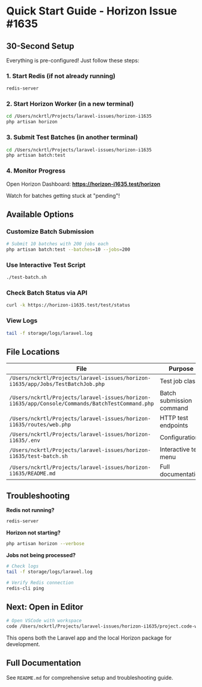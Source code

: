 # Quick Start Guide - Horizon Issue #1635

## 30-Second Setup

Everything is pre-configured! Just follow these steps:

### 1. Start Redis (if not already running)
```bash
redis-server
```

### 2. Start Horizon Worker (in a new terminal)
```bash
cd /Users/nckrtl/Projects/laravel-issues/horizon-i1635
php artisan horizon
```

### 3. Submit Test Batches (in another terminal)
```bash
cd /Users/nckrtl/Projects/laravel-issues/horizon-i1635
php artisan batch:test
```

### 4. Monitor Progress
Open Horizon Dashboard: **https://horizon-i1635.test/horizon**

Watch for batches getting stuck at "pending"!

## Available Options

### Customize Batch Submission
```bash
# Submit 10 batches with 200 jobs each
php artisan batch:test --batches=10 --jobs=200
```

### Use Interactive Test Script
```bash
./test-batch.sh
```

### Check Batch Status via API
```bash
curl -k https://horizon-i1635.test/test/status
```

### View Logs
```bash
tail -f storage/logs/laravel.log
```

## File Locations

| File | Purpose |
|------|---------|
| `/Users/nckrtl/Projects/laravel-issues/horizon-i1635/app/Jobs/TestBatchJob.php` | Test job class |
| `/Users/nckrtl/Projects/laravel-issues/horizon-i1635/app/Console/Commands/BatchTestCommand.php` | Batch submission command |
| `/Users/nckrtl/Projects/laravel-issues/horizon-i1635/routes/web.php` | HTTP test endpoints |
| `/Users/nckrtl/Projects/laravel-issues/horizon-i1635/.env` | Configuration |
| `/Users/nckrtl/Projects/laravel-issues/horizon-i1635/test-batch.sh` | Interactive test menu |
| `/Users/nckrtl/Projects/laravel-issues/horizon-i1635/README.md` | Full documentation |

## Troubleshooting

**Redis not running?**
```bash
redis-server
```

**Horizon not starting?**
```bash
php artisan horizon --verbose
```

**Jobs not being processed?**
```bash
# Check logs
tail -f storage/logs/laravel.log

# Verify Redis connection
redis-cli ping
```

## Next: Open in Editor

```bash
# Open VSCode with workspace
code /Users/nckrtl/Projects/laravel-issues/horizon-i1635/project.code-workspace
```

This opens both the Laravel app and the local Horizon package for development.

## Full Documentation

See `README.md` for comprehensive setup and troubleshooting guide.
